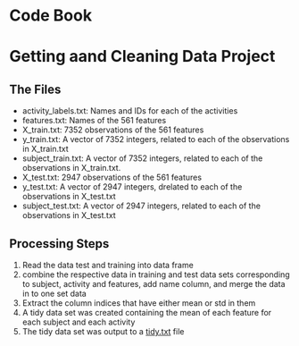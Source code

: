 # **Code Book**
# **Getting aand Cleaning Data Project**

## The Files
  
   * activity_labels.txt: Names and IDs for each of the activities
   * features.txt: Names of the 561 features
   * X_train.txt: 7352 observations of the 561 features
   * y_train.txt: A vector of 7352 integers, related to each of the observations in X_train.txt
   * subject_train.txt: A vector of 7352 integers, related to each of the observations in X_train.txt.
   * X_test.txt: 2947 observations of the 561 features
   * y_test.txt: A vector of 2947 integers, drelated to each of the observations in X_test.txt
   * subject_test.txt: A vector of 2947 integers, related to each of the observations in X_test.txt
  
  ## Processing Steps
  1. Read the data test and training into data frame
  2. combine the respective data in training and test data sets corresponding to subject, activity and features, add name
     column, and merge the data in to one set data
  3. Extract the column indices that have either mean or std in them
  4. A tidy data set was created containing the mean of each feature for each subject and each activity
  5. The tidy data set was output to a [tidy.txt](https://github.com/Murtadho108/coursera-getting-and-cleaning-data/blob/master/tidy.txt)        file
